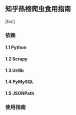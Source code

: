 ## 知乎热榜爬虫食用指南

[toc]

### 依赖

#### 1.1 Python

#### 1.2 Scrapy

#### 1.3 Urllib

#### 1.4 PyMySQL

#### 1.5 JSONPath

### 使用指南



